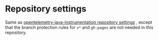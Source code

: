 # Repository settings

Same
as [opentelemetry-java-instrumentation repository settings](https://github.com/open-telemetry/opentelemetry-java-instrumentation/blob/main/.github/repository-settings.md#repository-settings)
,
except that the branch protection rules for `v*` and `gh-pages` are not needed in this repository.
